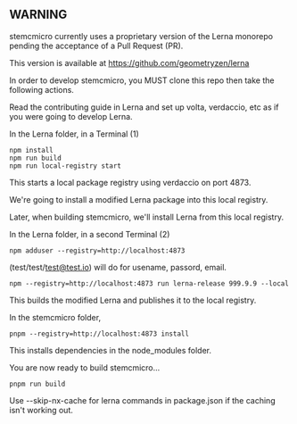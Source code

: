 ## WARNING

stemcmicro currently uses a proprietary version of the Lerna monorepo pending the acceptance of a Pull Request (PR).

This version is available at https://github.com/geometryzen/lerna

In order to develop stemcmicro, you MUST clone this repo then take the following actions.

Read the contributing guide in Lerna and set up volta, verdaccio, etc as if you were going to develop Lerna.

In the Lerna folder, in a Terminal (1)

```
npm install
npm run build
npm run local-registry start
```

This starts a local package registry using verdaccio on port 4873.

We're going to install a modified Lerna package into this local registry.

Later, when building stemcmicro, we'll install Lerna from this local registry.

In the Lerna folder, in a second Terminal (2)

```
npm adduser --registry=http://localhost:4873
```

(test/test/test@test.io) will do for usename, passord, email.

```
npm --registry=http://localhost:4873 run lerna-release 999.9.9 --local
```

This builds the modified Lerna and publishes it to the local registry.

In the stemcmicro folder,

```
pnpm --registry=http://localhost:4873 install
```

This installs dependencies in the node_modules folder.

You are now ready to build stemcmicro...

```
pnpm run build
```

Use --skip-nx-cache for lerna commands in package.json if the caching isn't working out.
